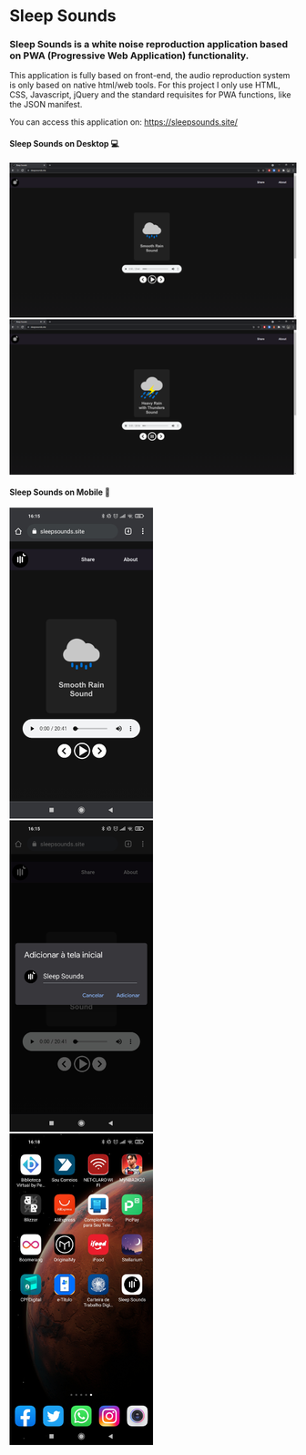 # Sleep Sounds 

### Sleep Sounds is a white noise reproduction application based on PWA (Progressive Web Application) functionality.

This application is fully based on front-end, the audio reproduction system is only based on native html/web tools. For this project I only use HTML, CSS, Javascript, jQuery and the standard requisites for PWA functions, like the JSON manifest.

You can access this application on: https://sleepsounds.site/

#### Sleep Sounds on Desktop :computer:

<img alt="Sleep Sounds on desktop" src="https://github.com/LucasKleaL/Sleep-Sounds/blob/main/public/readme/SleepSounds1.PNG">
<img alt="Sleep Sounds on desktop" src="https://github.com/LucasKleaL/Sleep-Sounds/blob/main/public/readme/SleepSounds2.PNG">

#### Sleep Sounds on Mobile 📱

<img width="50%" height="50%" alt="Sleep Sounds on Mobile" src="https://github.com/LucasKleaL/Sleep-Sounds/blob/main/public/readme/SleepSoundsAndroid1.jpg">
<img width="50%" height="50%" alt="Sleep Sounds on Mobile" src="https://github.com/LucasKleaL/Sleep-Sounds/blob/main/public/readme/SleepSoundsAndroid2.jpg">
<img width="50%" height="50%" alt="Sleep Sounds added on Mobile screen" src="https://github.com/LucasKleaL/Sleep-Sounds/blob/main/public/readme/SleepSoundsAndroidWallpaper.jpg">


